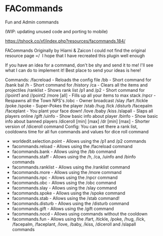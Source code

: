 # FACommands
Fun and Admin commands

(WIP: updating unused code and porting to mobile)

https://tshock.co/xf/index.php?resources/facommands.184/

FACommands
Originally by Hiarni & Zaicon
I could not find the original resource page =/
​
I hope that I have recreated this plugin well enough

If you have an idea for a command, don't be shy and send it to me! I'll see what I can do to implement it! Best place to send your ideas is here!

Commands:
/facreload - Reloads the config file
/bb - Short command for /bank bal
/h - Short command for /history
/ca - Clears all the items and projectiles
/ranklist - Shows rank list
/p1 and /p2 - Short command for //point1 and //point2
/more [all] - Fills up all your items to max stack
/npcr - Respawns all the Town NPS's
/obc <message> - Owner broadcast
/slay <player> <reason>
/fart <player>
/tickle <player>
/poke <player>
/spoke <player> - Super-Pokes the player
/stab <player>
/hug <player>
/lick <player>
/disturb <player>
/facepalm
/faceplant - You plant your face down!
/love <player>
/baby <player>
/kiss <player>
/slapall - Slaps all players online
/gift <player>
/uinfo <player> - Show basic info about player
/binfo <player> - Show basic info about banned players
/diceroll [min] [max]
/dr [min] [max] - Shorter version of /diceroll command
Config:
You can set there a rank list, cooldowns time for all fun commands and values for dice roll command 

- worldedit.selection.point - Allows using the /p1 and /p2 commands
- facommands.reload - Allows using the /facreload command
- facommands.bank - Allows using the /bb command
- facommands.staff - Allows using the /h, /ca, /uinfo and /binfo commands
- facommands.ranklist - Allows using the /ranklist command
- facommands.more - Allows using the /more command
- facommands.npc - Allows using the /npcr command
- facommands.obc - Allows using the /obc command
- facommands.slay - Allows using the /slay command
- facommands.spoke - Allows using the /spoke command
- facommands.stab - Allows using the /stab command!
- facommands.disturb - Allows using the /disturb command
- facommands.gift - Allows using the /gift command
- facommands.nocd - Allows using commands without the cooldown
- facommands.fun - Allows using the /fart, /tickle, /poke, /hug, /lick, /facepalm, /faceplant, /love, /baby, /kiss, /diceroll and /slapall commands 

